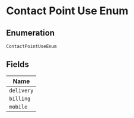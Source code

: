 
# Contact Point Use Enum

## Enumeration

`ContactPointUseEnum`

## Fields

| Name |
|  --- |
| `delivery` |
| `billing` |
| `mobile` |

